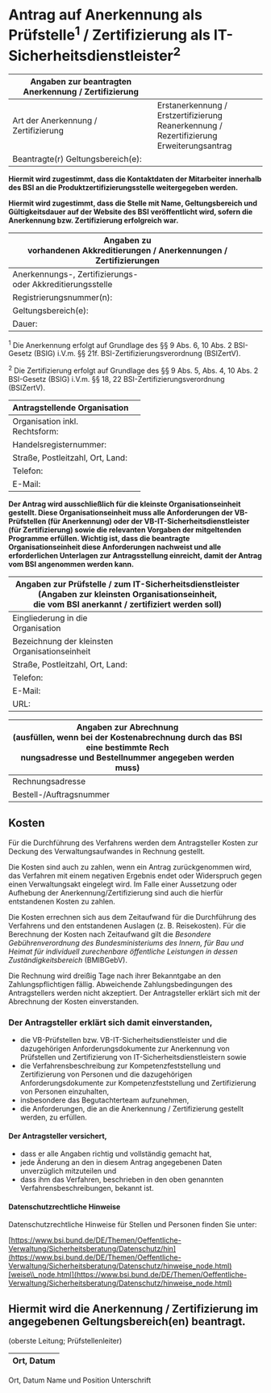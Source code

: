 # Antrag auf Anerkennung als Prüfstelle<sup>1</sup> / Zertifizierung als IT- Sicherheitsdienstleister<sup>2</sup>

| Angaben zur beantragten Anerkennung / Zertifizierung |                                                                                                |
|------------------------------------------------------|------------------------------------------------------------------------------------------------|
| Art der Anerkennung / Zertifizierung                 | Erstanerkennung / Erstzertifizierung<br>Reanerkennung / Rezertifizierung<br>Erweiterungsantrag |
| Beantragte(r) Geltungsbereich(e):                    |                                                                                                |

**Hiermit wird zugestimmt, dass die Kontaktdaten der Mitarbeiter innerhalb des BSI an die Produktzertifizierungsstelle weitergegeben werden.**

**Hiermit wird zugestimmt, dass die Stelle mit Name, Geltungsbereich und Gültigkeitsdauer auf der Website des BSI veröffentlicht wird, sofern die Anerkennung bzw. Zertifizierung erfolgreich war.**

| Angaben zu<br>vorhandenen Akkreditierungen / Anerkennungen / Zertifizierungen |  |  |
|-------------------------------------------------------------------------------|--|--|
| Anerkennungs-, Zertifizierungs-<br>oder Akkreditierungsstelle                 |  |  |
| Registrierungsnummer(n):                                                      |  |  |
| Geltungsbereich(e):                                                           |  |  |
| Dauer:                                                                        |  |  |

<sup>1</sup> Die Anerkennung erfolgt auf Grundlage des §§ 9 Abs. 6, 10 Abs. 2 BSI-Gesetz (BSIG) i.V.m. §§ 21f. BSI-Zertifizierungsverordnung (BSIZertV).

<sup>2</sup> Die Zertifizierung erfolgt auf Grundlage des §§ 9 Abs. 5, Abs. 4, 10 Abs. 2 BSI-Gesetz (BSIG) i.V.m. §§ 18, 22 BSI-Zertifizierungsverordnung (BSIZertV).

| Antragstellende Organisation      |  |
|-----------------------------------|--|
| Organisation inkl.<br>Rechtsform: |  |
| Handelsregisternummer:            |  |
| Straße, Postleitzahl, Ort, Land:  |  |
| Telefon:                          |  |
| E-Mail:                           |  |

**Der Antrag wird ausschließlich für die kleinste Organisationseinheit gestellt. Diese Organisationseinheit muss alle Anforderungen der VB-Prüfstellen (für Anerkennung) oder der VB-IT-Sicherheitsdienstleister (für Zertifizierung) sowie die relevanten Vorgaben der mitgeltenden Programme erfüllen. Wichtig ist, dass die beantragte Organisationseinheit diese Anforderungen nachweist und alle erforderlichen Unterlagen zur Antragsstellung einreicht, damit der Antrag vom BSI angenommen werden kann.**

| Angaben zur Prüfstelle / zum IT-Sicherheitsdienstleister (Angaben zur kleinsten Organisationseinheit,<br>die vom BSI anerkannt / zertifiziert werden soll) |  |  |
|------------------------------------------------------------------------------------------------------------------------------------------------------------|--|--|
| Eingliederung in die<br>Organisation                                                                                                                       |  |  |
| Bezeichnung der kleinsten<br>Organisationseinheit                                                                                                          |  |  |
| Straße, Postleitzahl, Ort, Land:                                                                                                                           |  |  |
| Telefon:                                                                                                                                                   |  |  |
| E-Mail:                                                                                                                                                    |  |  |
| URL:                                                                                                                                                       |  |  |

| Angaben zur Abrechnung<br>(ausfüllen, wenn bei der Kostenabrechnung durch das BSI eine bestimmte Rech<br>nungsadresse und Bestellnummer angegeben werden muss) |  |  |
|----------------------------------------------------------------------------------------------------------------------------------------------------------------|--|--|
| Rechnungsadresse                                                                                                                                               |  |  |
| Bestell-/Auftragsnummer                                                                                                                                        |  |  |

## **Kosten**

Für die Durchführung des Verfahrens werden dem Antragsteller Kosten zur Deckung des Verwaltungsaufwandes in Rechnung gestellt.

Die Kosten sind auch zu zahlen, wenn ein Antrag zurückgenommen wird, das Verfahren mit einem negativen Ergebnis endet oder Widerspruch gegen einen Verwaltungsakt eingelegt wird. Im Falle einer Aussetzung oder Aufhebung der Anerkennung/Zertifizierung sind auch die hierfür entstandenen Kosten zu zahlen.

Die Kosten errechnen sich aus dem Zeitaufwand für die Durchführung des Verfahrens und den entstandenen Auslagen (z. B. Reisekosten). Für die Berechnung der Kosten nach Zeitaufwand gilt die *Besondere Gebührenverordnung des Bundesministeriums des Innern, für Bau und Heimat für individuell zurechenbare öffentliche Leistungen in dessen Zuständigkeitsbereich* (BMIBGebV).

Die Rechnung wird dreißig Tage nach ihrer Bekanntgabe an den Zahlungspflichtigen fällig. Abweichende Zahlungsbedingungen des Antragstellers werden nicht akzeptiert. Der Antragsteller erklärt sich mit der Abrechnung der Kosten einverstanden.

### **Der Antragsteller erklärt sich damit einverstanden,**

- die VB-Prüfstellen bzw. VB-IT-Sicherheitsdienstleister und die dazugehörigen Anforderungsdokumente zur Anerkennung von Prüfstellen und Zertifizierung von IT-Sicherheitsdienstleistern sowie
- die Verfahrensbeschreibung zur Kompetenzfeststellung und Zertifizierung von Personen und die dazugehörigen Anforderungsdokumente zur Kompetenzfeststellung und Zertifizierung von Personen einzuhalten,
- insbesondere das Begutachterteam aufzunehmen,
- die Anforderungen, die an die Anerkennung / Zertifizierung gestellt werden, zu erfüllen.

#### **Der Antragsteller versichert,**

- dass er alle Angaben richtig und vollständig gemacht hat,
- jede Änderung an den in diesem Antrag angegebenen Daten unverzüglich mitzuteilen und
- dass ihm das Verfahren, beschrieben in den oben genannten Verfahrensbeschreibungen, bekannt ist.

#### **Datenschutzrechtliche Hinweise**

Datenschutzrechtliche Hinweise für Stellen und Personen finden Sie unter:

[https://www.bsi.bund.de/DE/Themen/Oeffentliche-Verwaltung/Sicherheitsberatung/Datenschutz/hin](https://www.bsi.bund.de/DE/Themen/Oeffentliche-Verwaltung/Sicherheitsberatung/Datenschutz/hinweise_node.html)[weise\\_node.html](https://www.bsi.bund.de/DE/Themen/Oeffentliche-Verwaltung/Sicherheitsberatung/Datenschutz/hinweise_node.html)

## Hiermit wird die Anerkennung / Zertifizierung im angegebenen Geltungsbereich(en) beantragt.

(oberste Leitung; Prüfstellenleiter)

| Ort, Datum |
|------------|

Ort, Datum Name und Position Unterschrift